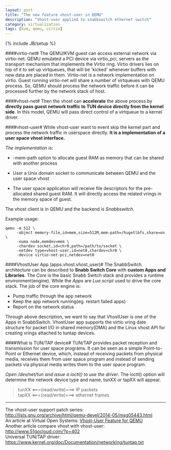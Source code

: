 ```yaml
---
layout: post
title: "The new feature vhost-user in QEMU"
description: "Vhost-user applied to snabbswitch ethernet switch"
category: virtualization
tags: [kvm, qemu, virtio]
---
```

{% include JB/setup %}

####virtio-net#
The QEMU/KVM guest can access external network via virtio-net. QEMU emulated a
PCI device via virtio_pci, servers as the transport mechanism that implements
the Virtio ring. Virtio drivers lies on top of it to set up virtqueues, that
will be 'kicked' whenever buffers with new data are placed in them.  Virtio-net
is a network implementation on virtio. Guest running virtio-net will share a
number of virtqueues with QEMU process.  So, QEMU should process the network
traffic before it can be processed further by the network stack of host.

####vhost-net#
Then the vhost can **accelerate** the above process by **directly pass guest
network traffic to TUN device directly from the kernel side**. In this model,
QEMU will pass direct control of a virtqueue to a kernel driver.

####vhost-user#
While vhost-user want to event skip the kernel part and process the network
traffic in userspace directly. **It is a implementation of a user space vhost
interface.**

*The implementation is*:

- -mem-path option to allocate guest RAM as memory that can be shared with
  another process

- User a Unix domain socket to communicate between QEMU and the user space vhost

- The user space application will receive file descriptors for the pre-allocated
  shared guest RAM. It will directly access the related vrings in the memory
  space of guest.

The vhost client is in QEMU and the backend is *Snabbswitch*.

Example usage:

	qemu -m 512 \
	     -object memory-file,id=mem,size=512M,mem-path=/hugetlbfs,share=on \
	     -numa node,memdev=mem \
	     -chardev socket,id=chr0,path=/path/to/socket \
	     -netdev type=vhost-user,id=net0,chardev=chr0 \
	     -device virtio-net-pci,netdev=net0

####VhostUser App (apps.vhost.vhost_user)#
The SnabbSwitch architecture can be described to **Snabb Switch Core** with
**custom Apps and Libraries**. The *Core* is the basic Snabb Switch stack and provides
a runtime environment(engine). While the *Apps* are *Lua script* used to drive
the core stack. The job of the core engine is:

- Pump traffic through the app network
- Keep the app network running(eg. restart failed apps)
- Report on the network status

Through above description, we want to say that VhostUser is one of
the Apps in SnabbSwitch. VhostUser app supports the virtio vring date structure
for packet I/O in shared memory(DMA) and the Linux vhost API for creating vrings
attached to tuntap devices.

####What is TUN/TAP device#
TUN/TAP provides packet reception and transmission for user space programs. It can
be seen as a simple Point-to-Point or Ethernet device, which, instead of receiving
packets from physical media, receives them from user space program and instead of
sending packets via physical media writes them to the user space program.

*Open /dev/net/tun and issue a ioctl() to use the driver*. The ioctl() option will
determine the network device type and name, tunXX or tapXX will appear.

> tunXX <===(read/write)===> IP packets  
> tapXX <===(read/write)===> ethernet frames

---

The vhost-user support patch series: <http://lists.gnu.org/archive/html/qemu-devel/2014-05/msg05443.html>  
An article at Virtual Open Systems: [Vhost-User Feature for QEMU](http://www.virtualopensystems.com/en/solutions/guides/snabbswitch-qemu/)  
Another article compare vhost with vhost-user: <http://www.51gocloud.com/?p=402>  
Universal TUN/TAP driver: <https://www.kernel.org/doc/Documentation/networking/tuntap.txt>
